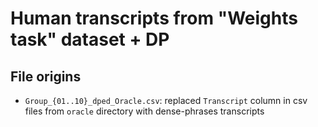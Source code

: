 # Human transcripts from "Weights task" dataset + DP

## File origins
* `Group_{01..10}_dped_Oracle.csv`: replaced `Transcript` column in csv files from `oracle` directory with dense-phrases transcripts 